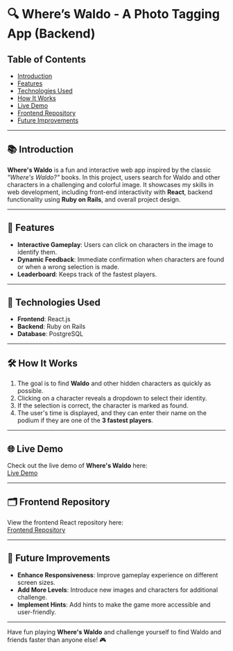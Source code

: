 # 🔍 Where’s Waldo - A Photo Tagging App (Backend)

## Table of Contents

- [Introduction](#introduction)
- [Features](#features)
- [Technologies Used](#technologies-used)
- [How It Works](#how-it-works)
- [Live Demo](#live-demo)
- [Frontend Repository](#frontend-repository)
- [Future Improvements](#future-improvements)

---

## 📚 Introduction

**Where's Waldo** is a fun and interactive web app inspired by the classic *"Where's Waldo?"* books. In this project, users search for Waldo and other characters in a challenging and colorful image. It showcases my skills in web development, including front-end interactivity with **React**, backend functionality using **Ruby on Rails**, and overall project design.

---

## 🌟 Features

- **Interactive Gameplay**: Users can click on characters in the image to identify them.
- **Dynamic Feedback**: Immediate confirmation when characters are found or when a wrong selection is made.
- **Leaderboard**: Keeps track of the fastest players.

---

## 🔧 Technologies Used

- **Frontend**: React.js
- **Backend**: Ruby on Rails
- **Database**: PostgreSQL

---

## 🛠️ How It Works

1. The goal is to find **Waldo** and other hidden characters as quickly as possible.
2. Clicking on a character reveals a dropdown to select their identity.
3. If the selection is correct, the character is marked as found.
4. The user's time is displayed, and they can enter their name on the podium if they are one of the **3 fastest players**.

---

## 🌐 Live Demo

Check out the live demo of **Where's Waldo** here:  
[Live Demo](https://wherethefuckiswaldo.netlify.app/)

---

## 🗂️ Frontend Repository

View the frontend React repository here:  
[Frontend Repository](https://github.com/daniel-echevarria/where-is-waldo)

---

## 🚀 Future Improvements

- **Enhance Responsiveness**: Improve gameplay experience on different screen sizes.
- **Add More Levels**: Introduce new images and characters for additional challenge.
- **Implement Hints**: Add hints to make the game more accessible and user-friendly.

---

Have fun playing **Where's Waldo** and challenge yourself to find Waldo and friends faster than anyone else! 🎮
